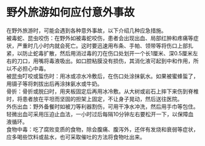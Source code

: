 # 野外旅游如何应付意外事故  

在野外旅游时，可能会遇到各种意外事故，以下介绍几种应急措施。  
被毒蛇、昆虫咬伤：在野外如被毒蛇咬伤，患者会出现出血、局部红肿和疼痛等症状，严重时几小时内就会死亡。这时要迅速用布条、手帕、领带等将伤口上部扎紧，以防止蛇毒扩散，然后用消过毒的刀在伤口处划开一个长1厘米、深0.5厘米左右的刀口，用嘴将毒液吸出。如口腔粘膜没有损伤，其消化液可起到中和作用，所以不必担心中毒。  
被昆虫叮咬或蜇伤时：用冰或凉水冷敷后，在伤口处涂抹氨水。如果被蜜蜂蜇了，用镊子等将刺拔出后再涂抹氨水或牛奶。  
骨折：骨折或脱臼时，用夹板固定后再用冰冷敷。从大树或岩石上摔下来伤到脊椎时，将患者放在平坦而坚固的担架上固定，不让身子晃动，然后送往医院。  
外伤出血：野外备餐时如被刀等利器割伤，可用干净水冲洗，然后用手巾等包住。轻微出血可采用压迫止血法，一小时过后每隔10分钟左右要松开一下，以保障血液循环。  
食物中毒：吃了腐败变质的食物，除会腹痛、腹泻外，还伴有发烧和衰弱等症状，应多喝些饮料或盐水，也可采取催吐的方法将食物吐出来。  
